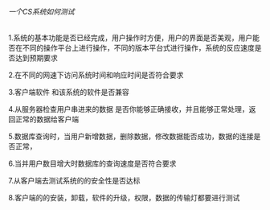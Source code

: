 ###### 一个CS系统如何测试

1.系统的基本功能是否已经完成，用户操作时方便，用户的界面是否美观，用户能否在不同的操作平台上进行操作，不同的版本平台式进行操作，系统的反应速度是否达到预期要求

2.在不同的网速下访问系统时间和响应时间是否符合要求

3.客户端软件 和该系统的软件是否兼容

4.从服务器检查用户串进来的数据 是否你能够正确接收，并且能够正常处理，返回正常的数据给客户端

5.数据库查询时，当用户新增数据，删除数据，修改数据能否成功，数据的连接是否正常，

6.当并用户数目增大时数据库的查询速度是否符合要求

7.从客户端去测试系统的的安全性是否达标

8.客户端的的安装，卸载，软件的升级，权限，数据的传输灯都要进行测试





